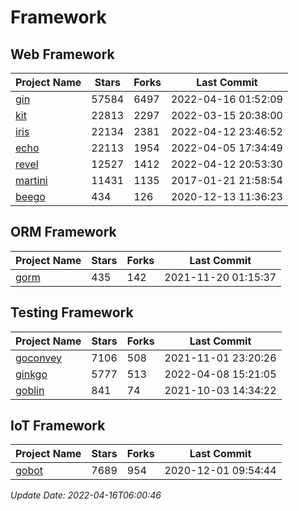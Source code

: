 # Framework

## Web Framework
| Project Name | Stars | Forks | Last Commit |
| ------------ | ----- | ----- | ----------- |
| [gin](https://github.com/gin-gonic/gin) | 57584 | 6497 | 2022-04-16 01:52:09 |
| [kit](https://github.com/go-kit/kit) | 22813 | 2297 | 2022-03-15 20:38:00 |
| [iris](https://github.com/kataras/iris) | 22134 | 2381 | 2022-04-12 23:46:52 |
| [echo](https://github.com/labstack/echo) | 22113 | 1954 | 2022-04-05 17:34:49 |
| [revel](https://github.com/revel/revel) | 12527 | 1412 | 2022-04-12 20:53:30 |
| [martini](https://github.com/go-martini/martini) | 11431 | 1135 | 2017-01-21 21:58:54 |
| [beego](https://github.com/astaxie/beego) | 434 | 126 | 2020-12-13 11:36:23 |

## ORM Framework
| Project Name | Stars | Forks | Last Commit |
| ------------ | ----- | ----- | ----------- |
| [gorm](https://github.com/jinzhu/gorm) | 435 | 142 | 2021-11-20 01:15:37 |

## Testing Framework
| Project Name | Stars | Forks | Last Commit |
| ------------ | ----- | ----- | ----------- |
| [goconvey](https://github.com/smartystreets/goconvey) | 7106 | 508 | 2021-11-01 23:20:26 |
| [ginkgo](https://github.com/onsi/ginkgo) | 5777 | 513 | 2022-04-08 15:21:05 |
| [goblin](https://github.com/franela/goblin) | 841 | 74 | 2021-10-03 14:34:22 |

## IoT Framework
| Project Name | Stars | Forks | Last Commit |
| ------------ | ----- | ----- | ----------- |
| [gobot](https://github.com/hybridgroup/gobot) | 7689 | 954 | 2020-12-01 09:54:44 |

*Update Date: 2022-04-16T06:00:46*